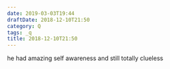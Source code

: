 ```yaml
---
date: 2019-03-03T19:44
draftDate: 2018-12-10T21:50
category: Q
tags: _q
title: 2018-12-10T21:50
---
```


he had amazing self awareness and still totally clueless
